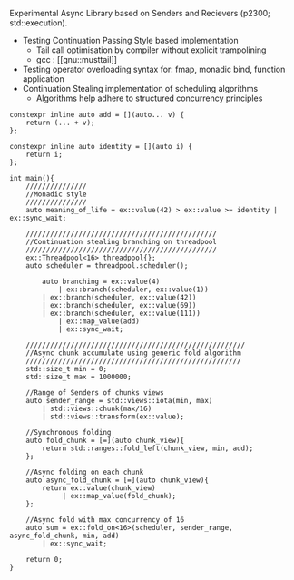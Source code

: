 Experimental Async Library based on Senders and Recievers (p2300; std::execution).
- Testing Continuation Passing Style based implementation
	- Tail call optimisation by compiler without explicit trampolining
	- gcc : [[gnu::musttail]]
- Testing operator overloading syntax for: fmap, monadic bind, function application
- Continuation Stealing implementation of scheduling algorithms
	- Algorithms help adhere to structured concurrency principles

```
constexpr inline auto add = [](auto... v) {
	return (... + v);
};

constexpr inline auto identity = [](auto i) {
	return i;
};

int main(){
	///////////////
	//Monadic style
	///////////////
	auto meaning_of_life = ex::value(42) > ex::value >= identity | ex::sync_wait;

	///////////////////////////////////////////////
	//Continuation stealing branching on threadpool
	///////////////////////////////////////////////
	ex::Threadpool<16> threadpool{};
	auto scheduler = threadpool.scheduler();
	
    	auto branching = ex::value(4)
    		| ex::branch(scheduler, ex::value(1))
		| ex::branch(scheduler, ex::value(42)) 
		| ex::branch(scheduler, ex::value(69)) 
		| ex::branch(scheduler, ex::value(111)) 
    		| ex::map_value(add)
    		| ex::sync_wait;
	
	//////////////////////////////////////////////////////
	//Async chunk accumulate using generic fold algorithm
	/////////////////////////////////////////////////////
	std::size_t min = 0;
	std::size_t max = 1000000;
	
	//Range of Senders of chunks views
	auto sender_range = std::views::iota(min, max)
		| std::views::chunk(max/16)
		| std::views::transform(ex::value);

	//Synchronous folding
	auto fold_chunk = [=](auto chunk_view){
		return std::ranges::fold_left(chunk_view, min, add);
	};

	//Async folding on each chunk
	auto async_fold_chunk = [=](auto chunk_view){
		return ex::value(chunk_view) 
		     | ex::map_value(fold_chunk);
	};

	//Async fold with max concurrency of 16
	auto sum = ex::fold_on<16>(scheduler, sender_range, async_fold_chunk, min, add)
		| ex::sync_wait;

	return 0;
}
```

